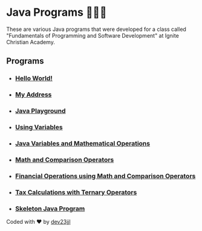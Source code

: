 # Java Programs 🧑🏼‍💻
These are various Java programs that were developed for a class called "Fundamentals of Programming and Software Development" at Ignite Christian Academy.

## Programs

- ### [Hello World!](https://github.com/dev23jjl/JavaPrograms/blob/main/HelloWorld.java)
- ### [My Address](https://github.com/dev23jjl/JavaPrograms/blob/main/MyAddress.java)
- ### [Java Playground](https://github.com/dev23jjl/JavaPrograms/blob/main/Playground.java)
- ### [Using Variables](https://github.com/dev23jjl/JavaPrograms/blob/main/UsingVariables.java)
- ### [Java Variables and Mathematical Operations](https://github.com/dev23jjl/JavaPrograms/blob/main/JavaVariables.java)
- ### [Math and Comparison Operators](https://github.com/dev23jjl/JavaPrograms/blob/main/MathOperations.java)
- ### [Financial Operations using Math and Comparison Operators](https://github.com/dev23jjl/JavaPrograms/blob/main/FinancialOperations.java)
- ### [Tax Calculations with Ternary Operators](https://github.com/dev23jjl/JavaPrograms/blob/main/TaxEscapeCalculate.java)
- ### [Skeleton Java Program](https://github.com/dev23jjl/JavaPrograms/blob/main/SkeletonCode.java)

Coded with ❤️ by [dev23jjl](https://github.com/dev23jjl)